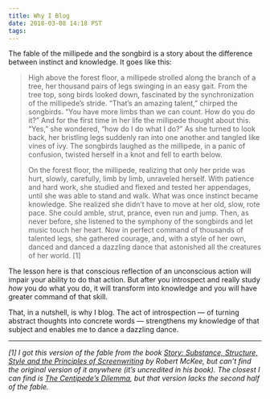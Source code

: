 ```yaml
---
title: Why I Blog
date: 2018-03-08 14:18 PST
tags:
---
```


The fable of the millipede and the songbird is a story about the difference between instinct and knowledge. It goes like this:

> High above the forest floor, a millipede strolled along the branch of a tree, her thousand pairs of legs swinging in an easy gait. From the tree top, song birds looked down, fascinated by the synchronization of the millipede’s stride. “That’s an amazing talent,” chirped the songbirds. “You have more limbs than we can count. How do you do it?” And for the first time in her life the millipede thought about this. “Yes,” she wondered, “how do I do what I do?” As she turned to look back, her bristling legs suddenly ran into one another and tangled like vines of ivy. The songbirds laughed as the millipede, in a panic of confusion, twisted herself in a knot and fell to earth below.
>
> On the forest floor, the millipede, realizing that only her pride was hurt, slowly, carefully, limb by limb, unraveled herself. With patience and hard work, she studied and flexed and tested her appendages, until she was able to stand and walk. What was once instinct became knowledge. She realized she didn’t have to move at her old, slow, rote pace. She could amble, strut, prance, even run and jump. Then, as never before, she listened to the symphony of the songbirds and let music touch her heart. Now in perfect command of thousands of talented legs, she gathered courage, and, with a style of her own, danced and danced a dazzling dance that astonished all the creatures of her world. [1]

The lesson here is that conscious reflection of an unconscious action will impair your ability to do that action. But after you introspect and really study _how_ you do what you do, it will transform into knowledge and you will have greater command of that skill.

That, in a nutshell, is why I blog. The act of introspection — of turning abstract thoughts into concrete words — strengthens my knowledge of that subject and enables me to dance a dazzling dance.

---

_[1] I got this version of the fable from the book [Story: Substance, Structure, Style and the Principles of Screenwriting](http://amzn.to/2G8D24u) by Robert McKee, but can’t find the original version of it anywhere (it’s uncredited in his book). The closest I can find is [The Centipede’s Dilemma](https://en.wikipedia.org/wiki/The_Centipede%27s_Dilemma), but that version lacks the second half of the fable._

